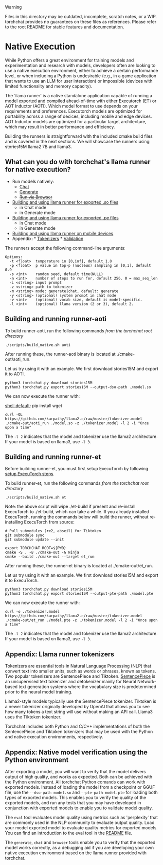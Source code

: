 > [!WARNING]
> Files in this directory may be outdated, incomplete, scratch notes, or a WIP. torchchat provides no guarantees on these files as references. Please refer to the root README for stable features and documentation.

# Native Execution

[shell default]: ./install/install_requirements.sh

While Python offers a great environment for training models and
experimentation and research with models, developers often are looking
to use a native execution environment, either to achieve a certain
performance level, or when including a Python is undesirable (e.g., in
a game application that wants to use an LLM for user interaction) or
impossible (devices with limited functionality and memory capacity).

The 'llama runner' is a native standalone application capable of
running a model exported and compiled ahead-of-time with either
Executorch (ET) or AOT Inductor (AOTI). Which model format to use
depends on your requirements and preferences.  Executorch models are
optimized for portability across a range of decices, including mobile
and edge devices.  AOT Inductor models are optimized for a particular
target architecture, which may result in better performance and
efficiency.

Building the runners is straightforward with the included cmake build
files and is covered in the next sections.  We will showcase the
runners using ~~stories15M~~ llama2 7B and llama3.

## What can you do with torchchat's llama runner for native execution?

* Run models natively:
  * [Chat](#chat)
  * [Generate](#generate)
  * ~~[Run via Browser](#browser)~~
* [Building and using llama runner for exported .so files](#run-server)
     * in Chat mode
     * in Generate mode
* [Building and using llama runner for exported .pe files](#run-portable)
     * in Chat mode
     * in Generate mode
* [Building and using llama runner on mobile devices](#run-mobile)
* Appendix:
      * [Tokenizers](#tokenizers)
      * [Validation](#validation)


The runners accept the following command-line arguments:

[skip default]: begin
```
Options:
  -t <float>  temperature in [0,inf], default 1.0
  -p <float>  p value in top-p (nucleus) sampling in [0,1], default 0.9
  -s <int>    random seed, default time(NULL)
  -n <int>    number of steps to run for, default 256. 0 = max_seq_len
  -i <string> input prompt
  -z <string> path to tokenizer
  -m <string> mode: generate|chat, default: generate
  -y <string> (optional) system prompt in chat mode
  -v <int>    (optional) vocab size, default is model-specific.
  -l <int>    (optional) llama version (2 or 3), default 2.
```
[skip default]: end

## Building and running runner-aoti

To build runner-aoti, run the following commands *from the torchchat
root directory*

```
./scripts/build_native.sh aoti
```

After running these, the runner-aoti binary is located at ./cmake-out/aoti_run.

Let us try using it with an example.
We first download stories15M and export it to AOTI.

```
python3 torchchat.py download stories15M
python3 torchchat.py export stories15M --output-dso-path ./model.so
```

We can now execute the runner with:

[shell default]: pip install wget
```
curl -OL https://github.com/karpathy/llama2.c/raw/master/tokenizer.model
./cmake-out/aoti_run ./model.so -z ./tokenizer.model -l 2 -i "Once upon a time"
```

The `-l 2` indicates that the model and tokenizer use the llama2 architecture.  If your model is based on llama3, use `-l 3`.

## Building and running runner-et

Before building runner-et, you must first setup ExecuTorch by
following [setup ExecuTorch steps](executorch_setup.md).


To build runner-et, run the following commands *from the torchchat
root directory*

```
./scripts/build_native.sh et
```

Note: the above script will wipe ./et-build if present and re-install
ExecuTorch to ./et-build, which can take a while.  If you already
installed ExecuTorch, running the commands below will build the
runner, without re-installing ExecuTorch from source:

```
# Pull submodules (re2, abseil) for Tiktoken
git submodule sync
git submodule update --init

export TORCHCHAT_ROOT=${PWD}
cmake -S . -B ./cmake-out -G Ninja
cmake --build ./cmake-out --target et_run
```

After running these, the runner-et binary is located at ./cmake-out/et_run.

Let us try using it with an example.
We first download stories15M and export it to ExecuTorch.

```
python3 torchchat.py download stories15M
python3 torchchat.py export stories15M --output-pte-path ./model.pte
```

We can now execute the runner with:

```
curl -o ./tokenizer.model https://github.com/karpathy/llama2.c/raw/master/tokenizer.model
./cmake-out/et_run ./model.pte -z ./tokenizer.model -l 2 -i "Once upon a time"
```

The `-l 2` indicates that the model and tokenizer use the llama2 architecture.  If your model is based on llama3, use `-l 3`.

## Appendix: Llama runner tokenizers

Tokenizers are essential tools in Natural Language Processing (NLP)
that convert text into smaller units, such as words or phrases, known
as tokens. Two popular tokenizers are SentencePiece and
Tiktoken. [SentencePiece](https://github.com/google/sentencepiece) is
an unsupervised text tokenizer and detokenizer mainly for Neural
Network-based text generation systems where the vocabulary size is
predetermined prior to the neural model training.

Llama2-style models typically use the SentencePiece
tokenizer. Tiktoken is a newer tokenizer originally developed by
OpenAI that allows you to see how many tokens a text string will use
without making an API call. Llama3 uses the Tiktoken tokenizer.

Torchchat includes both Python and C/C++ implementations of both the
SentencePiece and Tiktoken tokenizers that may be used with the Python
and native execution environments, respectively.

## Appendix: Native model verification using the Python environment

After exporting a model, you will want to verify that the model
delivers output of high quality, and works as expected.  Both can be
achieved with the Python environment.  All torchchat Python comands
can work with exported models.  Instead of loading the model from a
checkpoint or GGUF file, use the `--dso-path model.so` and
`--pte-path model.pte` for loading both types of exported models. This
enables you to verify the quality of the exported models, and run any
tests that you may have developed in conjunction with exported models
to enable you to validate model quality.

The `eval` tool evaluates model quality using metrics such as
'perplexity' that are commonly used in the NLP community to evaluate
output quality.  Load your model exported model to evaluate quality
metrics for exported models.  You can find an introduction to the eval
tool in the [README](../README.md) file.

The `generate`, `chat` and `browser` tools enable you to verify that
the exported model works correctly, as a debugging aid if you are
developing your own native execution environment based on the llama
runner provided with torchchat.

[end default]: end
